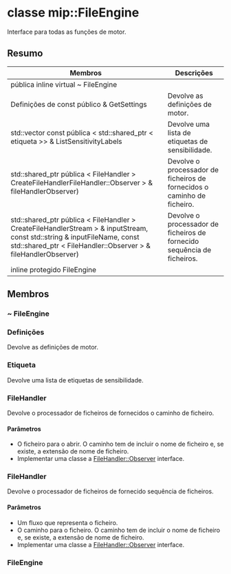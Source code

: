 # <a name="class-mipfileengine"></a>classe mip::FileEngine 
Interface para todas as funções de motor.
## <a name="summary"></a>Resumo
 Membros                        | Descrições                                
--------------------------------|---------------------------------------------
pública inline virtual ~ FileEngine | 
Definições de const público & GetSettings | Devolve as definições de motor.
std::vector const pública < std::shared_ptr < etiqueta >> & ListSensitivityLabels | Devolve uma lista de etiquetas de sensibilidade.
std::shared_ptr pública < FileHandler > CreateFileHandlerFileHandler::Observer > & fileHandlerObserver) | Devolve o processador de ficheiros de fornecidos o caminho de ficheiro.
std::shared_ptr pública < FileHandler > CreateFileHandlerStream > & inputStream, const std::string & inputFileName, const std::shared_ptr < FileHandler::Observer > & fileHandlerObserver) | Devolve o processador de ficheiros de fornecido sequência de ficheiros.
inline protegido FileEngine | 
## <a name="members"></a>Membros
### <a name="fileengine"></a>~ FileEngine
### <a name="settings"></a>Definições
Devolve as definições de motor.
### <a name="label"></a>Etiqueta
Devolve uma lista de etiquetas de sensibilidade.
### <a name="filehandler"></a>FileHandler
Devolve o processador de ficheiros de fornecidos o caminho de ficheiro.
#### <a name="parameters"></a>Parâmetros
* O ficheiro para o abrir. O caminho tem de incluir o nome de ficheiro e, se existe, a extensão de nome de ficheiro. 
* Implementar uma classe a [FileHandler::Observer](#classmip_1_1_file_handler_1_1_observer) interface.
### <a name="filehandler"></a>FileHandler
Devolve o processador de ficheiros de fornecido sequência de ficheiros.
#### <a name="parameters"></a>Parâmetros
* Um fluxo que representa o ficheiro. 
* O caminho para o ficheiro. O caminho tem de incluir o nome de ficheiro e, se existe, a extensão de nome de ficheiro. 
* Implementar uma classe a [FileHandler::Observer](#classmip_1_1_file_handler_1_1_observer) interface.
### <a name="fileengine"></a>FileEngine